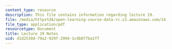 ```yaml
---
content_type: resource
description: This file contains information regarding lecture 19.
file: /media/https%3A/open-learning-course-data-rc.s3.amazonaws.com/14-581-international-economics-i-spring-2013/d1d2530d79a2929f29941c4b077ba1ff_MIT14_581S13_classnotes19.pdf
file_type: application/pdf
resourcetype: Document
title: Lecture 19 Notes
uid: d1d2530d-79a2-929f-2994-1c4b077ba1ff
---
```

